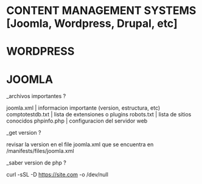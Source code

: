 # CONTENT MANAGEMENT SYSTEMS [Joomla, Wordpress, Drupal, etc]

# WORDPRESS



# JOOMLA

_archivos importantes ?

joomla.xml | informacion importante (version, estructura, etc)
comptotestdb.txt | lista de extensiones o plugins
robots.txt | lista de sitios conocidos
phpinfo.php | configuracion del servidor web


_get version ?

revisar la version en el file joomla.xml que se encuentra en /manifests/files/joomla.xml

_saber version de php ?

curl -sSL -D https://site.com -o /dev/null




